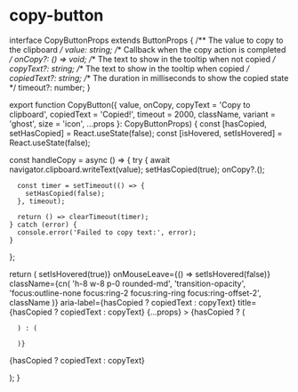 # copy-button

interface CopyButtonProps extends ButtonProps {
  /** The value to copy to the clipboard */
  value: string;
  /** Callback when the copy action is completed */
  onCopy?: () => void;
  /** The text to show in the tooltip when not copied */
  copyText?: string;
  /** The text to show in the tooltip when copied */
  copiedText?: string;
  /** The duration in milliseconds to show the copied state */
  timeout?: number;
}

export function CopyButton({
  value,
  onCopy,
  copyText = 'Copy to clipboard',
  copiedText = 'Copied!',
  timeout = 2000,
  className,
  variant = 'ghost',
  size = 'icon',
  ...props
}: CopyButtonProps) {
  const [hasCopied, setHasCopied] = React.useState(false);
  const [isHovered, setIsHovered] = React.useState(false);

  const handleCopy = async () => {
    try {
      await navigator.clipboard.writeText(value);
      setHasCopied(true);
      onCopy?.();
      
      const timer = setTimeout(() => {
        setHasCopied(false);
      }, timeout);

      return () => clearTimeout(timer);
    } catch (error) {
      console.error('Failed to copy text:', error);
    }
  };

  return (
     setIsHovered(true)}
      onMouseLeave={() => setIsHovered(false)}
      className={cn(
        'h-8 w-8 p-0 rounded-md',
        'transition-opacity',
        'focus:outline-none focus:ring-2 focus:ring-ring focus:ring-offset-2',
        className
      )}
      aria-label={hasCopied ? copiedText : copyText}
      title={hasCopied ? copiedText : copyText}
      {...props}
    >
      {hasCopied ? (
        
      ) : (
        
      )}
      
{hasCopied ? copiedText : copyText}

    
  );
}